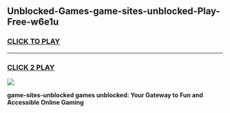 
## Unblocked-Games-game-sites-unblocked-Play-Free-w6e1u
<h3>
<a href="https://premium76.site?title=game-sites-unblocked&ref=20M">CLICK TO PLAY</a></h3>
<hr>

<h3>
<a href="https://premium76.site?title=game-sites-unblocked&ref=20M">CLICK 2 PLAY</a>
  
</h3>

<a href="https://premium76.site?title=game-sites-unblocked&ref=19M"><img src="https://clearcache.store/games.png"></a>


**game-sites-unblocked games unblocked: Your Gateway to Fun and Accessible Online Gaming**
